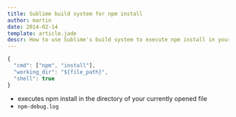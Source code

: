 ```yaml
---
title: Sublime build system for npm install
author: martin
date: 2014-02-14
template: article.jade
descr: How to use Sublime's build system to execute npm install in your current working directory
---
```

```js
{
  "cmd": ["npm", "install"],
  "working_dir": "${file_path}",
  "shell": true
}
```
* executes npm install in the directory of your currently opened file
* ```npm-debug.log```